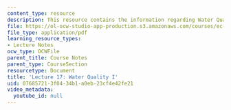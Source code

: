 ```yaml
---
content_type: resource
description: This resource contains the information regarding Water Quality I.
file: https://ol-ocw-studio-app-production.s3.amazonaws.com/courses/ec-701j-d-lab-i-development-fall-2009/076857213f0434b1a0eb23cf4e42fe21_MITEC_701JF09_lec17_nb.pdf
file_type: application/pdf
learning_resource_types:
- Lecture Notes
ocw_type: OCWFile
parent_title: Course Notes
parent_type: CourseSection
resourcetype: Document
title: 'Lecture 17: Water Quality I'
uid: 07685721-3f04-34b1-a0eb-23cf4e42fe21
video_metadata:
  youtube_id: null
---
```


